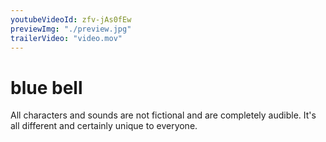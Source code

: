 ```yaml
---
youtubeVideoId: zfv-jAs0fEw
previewImg: "./preview.jpg"
trailerVideo: "video.mov"
---
```


# blue bell

All characters and sounds are not fictional and are completely audible. It's all different and certainly unique to everyone.
